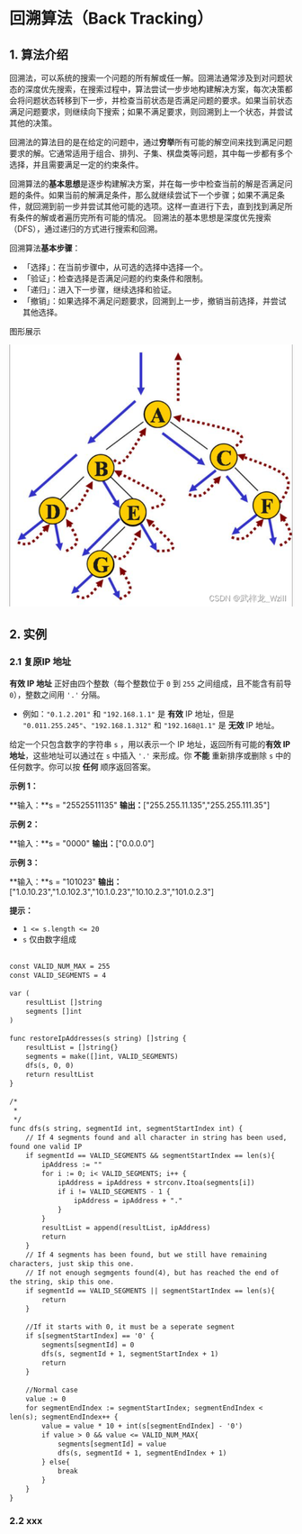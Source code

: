 # 回溯算法（Back Tracking）

## 1. 算法介绍
回溯法，可以系统的搜索一个问题的所有解或任一解。回溯法通常涉及到对问题状态的深度优先搜索，在搜索过程中，算法尝试一步步地构建解决方案，每次决策都会将问题状态转移到下一步，并检查当前状态是否满足问题的要求。如果当前状态满足问题要求，则继续向下搜索；如果不满足要求，则回溯到上一个状态，并尝试其他的决策。

回溯法的算法目的是在给定的问题中，通过**穷举**所有可能的解空间来找到满足问题要求的解。它通常适用于组合、排列、子集、棋盘类等问题，其中每一步都有多个选择，并且需要满足一定的约束条件。

回溯算法的**基本思想**是逐步构建解决方案，并在每一步中检查当前的解是否满足问题的条件。如果当前的解满足条件，那么就继续尝试下一个步骤；如果不满足条件，就回溯到前一步并尝试其他可能的选项。这样一直进行下去，直到找到满足所有条件的解或者遍历完所有可能的情况。
回溯法的基本思想是深度优先搜索（DFS），通过递归的方式进行搜索和回溯。

回溯算法**基本步骤**：
- 「选择」：在当前步骤中，从可选的选择中选择一个。
- 「验证」：检查选择是否满足问题的约束条件和限制。
- 「递归」：进入下一步骤，继续选择和验证。
- 「撤销」：如果选择不满足问题要求，回溯到上一步，撤销当前选择，并尝试其他选择。

图形展示

![enter image description here](https://github.com/xiaohuidu/algorithm/blob/master/images/af04fbf27f884eae844d356d4c9bd3ea.png)


## 2. 实例
### 2.1 复原IP 地址

**有效 IP 地址**  正好由四个整数（每个整数位于  `0`  到  `255`  之间组成，且不能含有前导  `0`），整数之间用  `'.'`  分隔。

-   例如：`"0.1.2.201"`  和 `"192.168.1.1"`  是  **有效**  IP 地址，但是  `"0.011.255.245"`、`"192.168.1.312"`  和  `"192.168@1.1"`  是  **无效**  IP 地址。

给定一个只包含数字的字符串  `s`  ，用以表示一个 IP 地址，返回所有可能的**有效 IP 地址**，这些地址可以通过在  `s`  中插入 `'.'`  来形成。你  **不能** 重新排序或删除  `s`  中的任何数字。你可以按  **任何**  顺序返回答案。

**示例 1：**

**输入：**s = "25525511135"
**输出：**["255.255.11.135","255.255.111.35"]

**示例 2：**

**输入：**s = "0000"
**输出：**["0.0.0.0"]

**示例 3：**

**输入：**s = "101023"
**输出：**["1.0.10.23","1.0.102.3","10.1.0.23","10.10.2.3","101.0.2.3"]

**提示：**

-   `1 <= s.length <= 20`
-   `s`  仅由数字组成

```

const VALID_NUM_MAX = 255
const VALID_SEGMENTS = 4

var (
    resultList []string
    segments []int
)

func restoreIpAddresses(s string) []string {
    resultList = []string{}
    segments = make([]int, VALID_SEGMENTS)
    dfs(s, 0, 0)
    return resultList
}

/*
 *
 */
func dfs(s string, segmentId int, segmentStartIndex int) {
    // If 4 segments found and all character in string has been used, found one valid IP
    if segmentId == VALID_SEGMENTS && segmentStartIndex == len(s){
        ipAddress := ""
        for i := 0; i< VALID_SEGMENTS; i++ {
            ipAddress = ipAddress + strconv.Itoa(segments[i])
            if i != VALID_SEGMENTS - 1 {
                ipAddress = ipAddress + "."
            }
        }
        resultList = append(resultList, ipAddress)
        return
    }
    // If 4 segments has been found, but we still have remaining characters, just skip this one.
    // If not enough segmgents found(4), but has reached the end of the string, skip this one.
    if segmentId == VALID_SEGMENTS || segmentStartIndex == len(s){
        return
    }

    //If it starts with 0, it must be a seperate segment
    if s[segmentStartIndex] == '0' {
        segments[segmentId] = 0
        dfs(s, segmentId + 1, segmentStartIndex + 1)
        return
    }
    
    //Normal case
    value := 0
    for segmentEndIndex := segmentStartIndex; segmentEndIndex < len(s); segmentEndIndex++ {
        value = value * 10 + int(s[segmentEndIndex] - '0')
        if value > 0 && value <= VALID_NUM_MAX{
            segments[segmentId] = value
            dfs(s, segmentId + 1, segmentEndIndex + 1)
        } else{
            break
        }
    }
}
```

### 2.2 xxx
<!--stackedit_data:
eyJoaXN0b3J5IjpbMTA5MDcxMzQzNSwtNTk0MjkwMTU2LC0xNj
c4MzMzNjk4LC0xNTAyNTQ4MTMwLDIxNTIyMzgwOCwtMTg1MzMy
MjM1OV19
-->